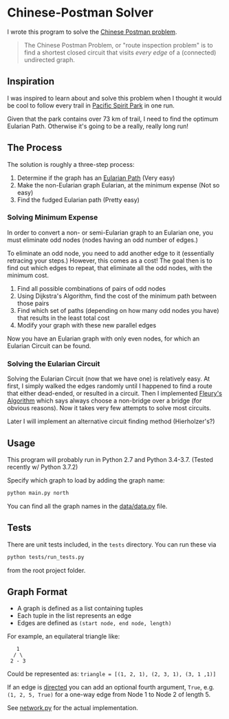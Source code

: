 # Chinese-Postman Solver

I wrote this program to solve the
[Chinese Postman problem](http://en.wikipedia.org/wiki/Route_inspection_problem).

> The Chinese Postman Problem, or "route inspection problem"
> is to find a shortest closed circuit that visits _every edge_ of a
> (connected) undirected graph.

## Inspiration

I was inspired to learn about and solve this problem when I thought it would
be cool to follow every trail in
[Pacific Spirit Park](http://en.wikipedia.org/wiki/Pacific_Spirit_Regional_Park)
in one run.

Given that the park contains over 73 km of trail, I need to find the optimum
Eularian Path. Otherwise it's going to be a really, really long run!


## The Process

The solution is roughly a three-step process:

1. Determine if the graph has an
[Eularian Path](http://en.wikipedia.org/wiki/Eulerian_path)
    (Very easy)
2. Make the non-Eularian graph Eularian, at the minimum expense
    (Not so easy)
3. Find the fudged Eularian path
    (Pretty easy)

### Solving Minimum Expense

In order to convert a non- or semi-Eularian graph to an Eularian one,
you must eliminate odd nodes (nodes having an odd number of edges.)

To eliminate an odd node, you need to add another edge to it (essentially
retracing your steps.) However, this comes as a cost! The goal then is
to find out which edges to repeat, that eliminate all the odd nodes, with
the minimum cost.

1. Find all possible combinations of pairs of odd nodes
2. Using Dijkstra's Algorithm, find the cost of the minimum path between
those pairs
3. Find which set of paths (depending on how many odd nodes you have)
that results in the least total cost
4. Modify your graph with these new parallel edges

Now you have an Eularian graph with only even nodes, for which an Eularian
Circuit can be found.

### Solving the Eularian Circuit

Solving the Eularian Circuit (now that we have one) is relatively easy. At
first, I simply walked the edges randomly until I happened to find a route
that either dead-ended, or resulted in a circuit. Then I implemented [Fleury's
Algorithm](http://en.wikipedia.org/wiki/Eulerian_path#Fleury.27s_algorithm)
which says always choose a non-bridge over a bridge (for obvious
reasons). Now it takes very few attempts to solve most circuits.

Later I will implement an alternative circuit finding method (Hierholzer's?)

## Usage

This program will probably run in Python 2.7 and Python 3.4-3.7.
(Tested recently w/ Python 3.7.2)

Specify which graph to load by adding the graph name:

```bash
python main.py north
```

You can find all the graph names in the [data/data.py](data/data.py) file.


## Tests

There are unit tests included, in the `tests` directory.
You can run these via

```bash
python tests/run_tests.py
```

from the root project folder.

## Graph Format


* A graph is defined as a list containing tuples
* Each tuple in the list represents an edge
* Edges are defined as `(start node, end node, length)`

For example, an equilateral triangle like:
```
   1
  / \
 2 - 3
 ```
Could be represented as:
`triangle = [(1, 2, 1), (2, 3, 1), (3, 1 ,1)]`

If an edge is [directed](https://en.wikipedia.org/wiki/Directed_graph)
you can add an optional fourth argument, `True`, e.g.
`(1, 2, 5, True)` for a one-way edge from Node 1 to
Node 2 of length 5.


See [network.py](chinesepostman/network.py) for the actual implementation.
